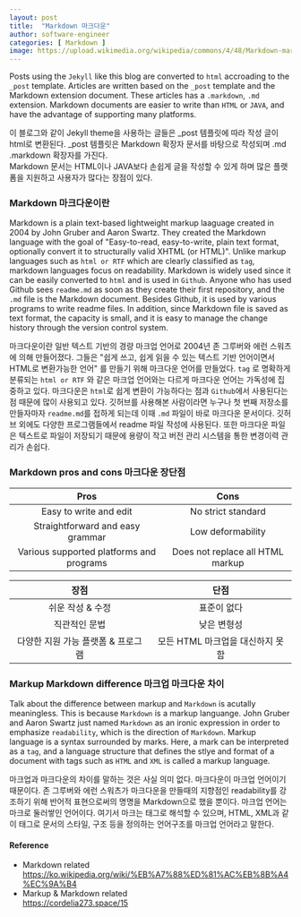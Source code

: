 ```yaml
---
layout: post
title:  "Markdown 마크다운"
author: software-engineer
categories: [ Markdown ]
image: https://upload.wikimedia.org/wikipedia/commons/4/48/Markdown-mark.svg
---
```


Posts using the `Jekyll` like this blog are converted to `html` accroading to the `_post` template. Articles are written based on the `_post` template and the Markdown extension document. These articles has a `.markdown`, `.md` extension. Markdown documents are easier to write than `HTML` or `JAVA`, and have the advantage of supporting many platforms.


이 블로그와 같이 Jekyll theme을 사용하는 글들은 _post 템플릿에 따라 작성 글이 html로 변환된다. _post 템플릿은 Markdown 확장자 문서를 바탕으로 작성되며 .md .markdown 확장자를 가진다.  
Markdown 문서는 HTML이나 JAVA보다 손쉽게 글을 작성할 수 있게 하며 많은 플랫폼을 지원하고 사용자가 많다는 장점이 있다. 


### Markdown 마크다운이란  
Markdown is a plain text-based lightweight markup laaguage created in 2004 by John Gruber and Aaron Swartz. They created the Markdown language with the goal of "Easy-to-read, easy-to-write, plain text format, optionally convert it to structurally valid XHTML (or HTML)". Unlike markup languages such as `html or RTF` which are clearly classified as `tag`, markdown languages focus on readability. 
Markdown is widely used since it can be easily converted to `html` and is used in `Github`. Anyone who has used Github sees `readme.md` as soon as they create their first repository, and the `.md` file is the Markdown document. Besides Github, it is used by various programs to write readme files. In addition, since Markdown file is saved as text format, the capacity is small, and it is easy to manage the change history through the version control system.


마크다운이란 일반 텍스트 기반의 경량 마크업 언어로 2004년 존 그루버와 에런 스워츠에 의해 만들어졌다. 그들은 "쉽게 쓰고, 쉽게 읽을 수 있는 텍스트 기반 언어이면서 HTML로 변환가능한 언어" 를 만들기 위해 마크다운 언어를 만들었다.  `tag` 로 명확하게 분류되는 `html or RTF` 와 같은 마크업 언어와는 다르게 마크다운 언어는 가독성에 집중하고 있다. 마크다운은 `html`로 쉽게 변환이 가능하다는 점과 `Github`에서 사용된다는 점 때문에 많이 사용되고 있다. 깃허브를 사용해본 사람이라면 누구나 첫 번째 저장소를 만들자마자 `readme.md`를 접하게 되는데 이때 `.md` 파일이 바로 마크다운 문서이다. 깃허브 외에도 다양한 프로그램들에서 readme 파일 작성에 사용된다. 또한 마크다운 파일은 텍스트로 파일이 저장되기 때문에 용량이 작고 버전 관리 시스템을 통한 변경이력 관리가 손쉽다. 

### Markdown pros and cons 마크다운 장단점


| Pros                                      | Cons                             |
|:---:                                      |:---:                             |
| Easy to write and edit                    | No strict standard               |
| Straightforward and easy grammar          | Low deformability                |
| Various supported platforms and programs  | Does not replace all HTML markup |



| 장점                                     | 단점                              |
|:-----:                                   |:---:                             |
| 쉬운 작성 & 수정                          | 표준이 없다                       |
| 직관적인 문법                             | 낮은 변형성                       |
| 다양한 지원 가능 플랫폼 & 프로그램         | 모든 HTML 마크업을 대신하지 못함    |


### Markup Markdown difference 마크업 마크다운 차이

Talk about the difference between markup and `Markdown` is acutally meaningless. This is because `Markdown` is a markup languange. John Gruber and Aaron Swartz just named `Markdown` as an ironic expression in order to emphasize `readability`, which is the direction of `Markdown`.
Markup language is a syntax surrounded by marks. Here, a mark can be interpreted as a `tag`, and a language structure that defines the stlye and format of a document with tags such as `HTML` and `XML` is called a markup language.


마크업과 마크다운의 차이를 말하는 것은 사실 의미 없다. 마크다운이 마크업 언어이기 때문이다. 존 그루버와 에런 스워츠가 마크다운을 만들때의 지향점인 readability를 강조하기 위해 반어적 표현으로써의 명명을 Markdown으로 했을 뿐이다.
마크업 언어는 마크로 둘러쌓인 언어이다. 여기서 마크는 태그로 해석할 수 있으며, HTML, XML과 같이 태그로 문서의 스타일, 구조 등을 정의하는 언어구조를 마크업 언어라고 말한다. 


#### Reference
+ Markdown related  
https://ko.wikipedia.org/wiki/%EB%A7%88%ED%81%AC%EB%8B%A4%EC%9A%B4
+ Markup & Markdown related  
https://cordelia273.space/15
